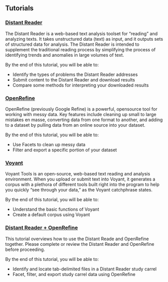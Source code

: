 
## Tutorials
### [Distant Reader](distantreader.md)
The Distant Reader is a web-based text analysis toolset for “reading” and analyzing texts. It takes unstructured data (text) as input, and it outputs sets of structured data for analysis. The Distant Reader is intended to supplement the traditional reading process by simplifying the process of identifying trends and anomalies in large volumes of text.

By the end of this tutorial, you will be able to:
* Identify the types of problems the Distant Reader addresses
* Submit content to the Distant Reader and download results
* Compare some methods for interpreting your downloaded results

### [OpenRefine](openrefine.md)
OpenRefine (previously Google Refine) is a powerful, opensource tool for working with messy data. Key features include cleaning up small to large mistakes en masse, converting data from one format to another, and adding to a dataset by pulling data from an online source into your dataset.

By the end of this tutorial, you will be able to:
* Use Facets to clean up messy data
* Filter and export a specific portion of your dataset

### [Voyant](voyant.md)
Voyant Tools is an open-source, web-based text reading and analysis environment. When you upload or submit text into Voyant, it generates a corpus with a plethora of different tools built right into the program to help you quickly “see through your data,” as the Voyant catchphrase states.

By the end of this tutorial, you will be able to:
* Understand the basic functions of Voyant
* Create a default corpus using Voyant

### [Distant Reader + OpenRefine](drorvy.md)
This tutorial overviews how to use the Distant Reade and OpenRefine together. Please complete or review the Distant Reader and OpenRefine before proceeding.

By the end of this tutorial, you will be able to:
* Identify and locate tab-delimited files in a Distant Reader study carrel
* Facet, filter, and export study carrel data using OpenRefine
